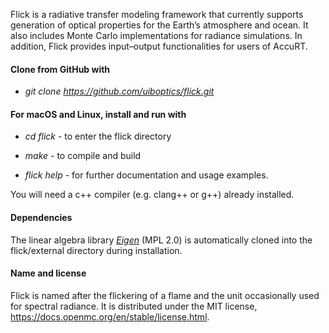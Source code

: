 
Flick is a radiative transfer modeling framework that currently supports generation of optical properties for the Earth’s atmosphere and ocean. It also includes Monte Carlo implementations for radiance simulations. In addition, Flick provides input–output functionalities for users of AccuRT.      

#### Clone from GitHub with

 - *git clone https://github.com/uiboptics/flick.git*

#### For macOS and Linux, install and run with 

 - *cd flick* - to enter the flick directory

 - *make* - to compile and build

 - *flick help* - for further documentation and usage examples.

You will need a c++ compiler (e.g. clang++ or g++) already installed.

#### Dependencies
 
The linear algebra library [*Eigen*](https://gitlab.com/libeigen/eigen.git) (MPL 2.0) is automatically cloned into the flick/external directory during installation.

#### Name and license

Flick is named after the flickering of a flame and the unit occasionally used for spectral radiance. It is distributed under the MIT license, https://docs.openmc.org/en/stable/license.html.

